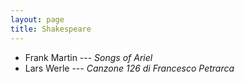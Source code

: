 ```yaml
---
layout: page
title: Shakespeare
---
```


* Frank Martin --- *Songs of Ariel*
* Lars Werle --- *Canzone 126 di Francesco Petrarca*
